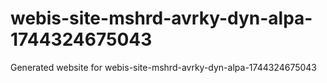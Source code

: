 # webis-site-mshrd-avrky-dyn-alpa-1744324675043
Generated website for webis-site-mshrd-avrky-dyn-alpa-1744324675043
